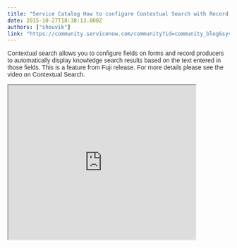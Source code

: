 ```yaml
---
title: "Service Catalog How to configure Contextual Search with Record Producer"
date: 2015-10-27T18:38:13.000Z
authors: ["shouvik"]
link: "https://community.servicenow.com/community?id=community_blog&sys_id=63ec22a5dbd0dbc01dcaf3231f96191a"
---
```

<p><span style="color: #333333; font-family: Omnes-pro, Arial, Verdana, sans-serif; font-size: 14px;">Contextual search allows you to configure fields on forms and record producers to automatically display knowledge search results based on the text entered in those fields. This is a feature from Fuji release. For more details please see the video on Contextual Search.</span></p><p></p><p><iframe src="https://youtube.com/embed/wG7MOkkXCCk" width="425" height="350"/></p><p></p><p></p><p>But we can configure Record Producer variables to work with Contextual Search.</p><p>Go to Contextual Search -&gt; Record Producer Configuration</p><p><img   alt="contextual_search_menu.png" class="image-0 jive-image" src="5de064cadb9c1f048c8ef4621f961919.iix" style="height: auto;"/></p><p>Click New and fill in the required information.</p><p>Note you can refer to the variable once you select the Record Producer.</p><p></p><p><img   alt="record_producer.png" class="image-1 jive-image" src="8850c442db941304b322f4621f961984.iix" style="height: 206px; width: 620px;"/></p><p></p><p>Once the configuration is ready you can go to the record producer from your catalog and start typing and you should see the Contextual Search result in action.</p><p>This is great way for getting incident deflection.</p><p></p><p>To <strong>turn off</strong>, you can make the active flag false on <span style="font-size: 13.3333px;">Record Producer Configuration under Contextual Search module.</span></p><p></p><p><span style="font-size: 13.3333px;">But admin would get a info message when they use the corresponding record producer.</span></p><p><img   alt="record_producer_error.png" class="image-2 jive-image" src="93b06bb1db1093049c9ffb651f96193d.iix" style="height: 44px; width: 620px;"/></p><p>This error message is only and only for the admin, other users are not affected.</p><p></p><p style="font-size: 13px; font-family: arial, sans-serif; color: #666666;">For more on record producer:</p><p style="font-size: 13px; font-family: arial, sans-serif; color: #666666;"><a title="ef="http//wiki.servicenow.com/index.php?title=Record_Producer#gsc.tab=0" href="http://href=&quot;http//wiki.servicenow.com/index.php?title=Record_Producer#gsc.tab=0">Record Producer</a></p><p style="font-size: 13px; font-family: arial, sans-serif; color: #666666;"><a title="ki.servicenow.com/index.php?title=Creating_a_Record_Producer_to_Log_Incidents#gsc.tab=0" href="http://wiki.servicenow.com/index.php?title=Creating_a_Record_Producer_to_Log_Incidents#gsc.tab=0">Creating a record producer to log incidents</a></p><p style="font-size: 13px; font-family: arial, sans-serif; color: #666666;"></p><p style="font-size: 13px; font-family: arial, sans-serif; color: #666666;">----------------------------------------------------------------------------------</p><p style="font-size: 13px; font-family: arial, sans-serif; color: #666666;"></p><p style="font-size: 13px; font-family: arial, sans-serif; color: #666666;"><span style="font-size: 14pt;"><strong style="color: #eb7a3d;">Let us know how you liked this post</strong></span></p><p style="font-size: 13px; font-family: arial, sans-serif; color: #666666;"><span style="font-size: 14pt;"><strong style="color: #eb7a3d;">Please Share, Comment, or Like Blogs on the Community!</strong></span></p>